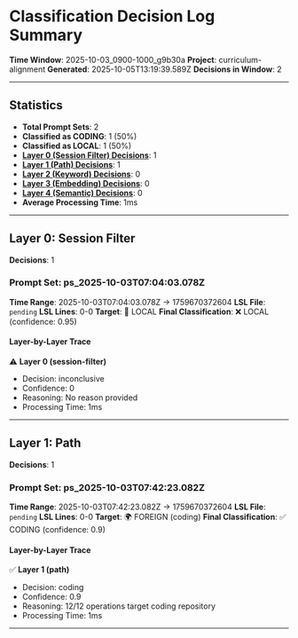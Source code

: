 # Classification Decision Log Summary

**Time Window**: 2025-10-03_0900-1000_g9b30a
**Project**: curriculum-alignment
**Generated**: 2025-10-05T13:19:39.589Z
**Decisions in Window**: 2

---

## Statistics

- **Total Prompt Sets**: 2
- **Classified as CODING**: 1 (50%)
- **Classified as LOCAL**: 1 (50%)
- **[Layer 0 (Session Filter) Decisions](#layer-0-session-filter)**: 1
- **[Layer 1 (Path) Decisions](#layer-1-path)**: 1
- **[Layer 2 (Keyword) Decisions](#layer-2-keyword)**: 0
- **[Layer 3 (Embedding) Decisions](#layer-3-embedding)**: 0
- **[Layer 4 (Semantic) Decisions](#layer-4-semantic)**: 0
- **Average Processing Time**: 1ms

---

## Layer 0: Session Filter

**Decisions**: 1

### Prompt Set: ps_2025-10-03T07:04:03.078Z

**Time Range**: 2025-10-03T07:04:03.078Z → 1759670372604
**LSL File**: `pending`
**LSL Lines**: 0-0
**Target**: 📍 LOCAL
**Final Classification**: ❌ LOCAL (confidence: 0.95)

#### Layer-by-Layer Trace

⚠️ **Layer 0 (session-filter)**
- Decision: inconclusive
- Confidence: 0
- Reasoning: No reason provided
- Processing Time: 1ms

---

## Layer 1: Path

**Decisions**: 1

### Prompt Set: ps_2025-10-03T07:42:23.082Z

**Time Range**: 2025-10-03T07:42:23.082Z → 1759670372604
**LSL File**: `pending`
**LSL Lines**: 0-0
**Target**: 🌍 FOREIGN (coding)
**Final Classification**: ✅ CODING (confidence: 0.9)

#### Layer-by-Layer Trace

✅ **Layer 1 (path)**
- Decision: coding
- Confidence: 0.9
- Reasoning: 12/12 operations target coding repository
- Processing Time: 1ms

---

